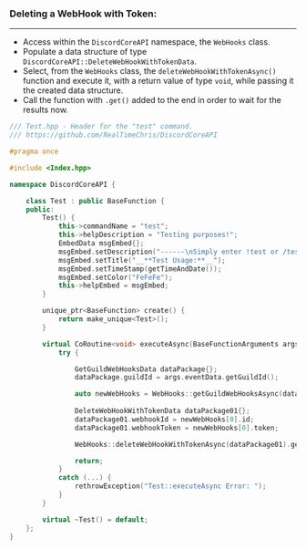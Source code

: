 ### **Deleting a WebHook with Token:**
---
- Access within the `DiscordCoreAPI` namespace, the `WebHooks` class.
- Populate a data structure of type `DiscordCoreAPI::DeleteWebHookWithTokenData`.
- Select, from the `WebHooks` class, the `deleteWebHookWithTokenAsync()` function and execute it, with a return value of type `void`, while passing it the created data structure.
- Call the function with `.get()` added to the end in order to wait for the results now.

```cpp
/// Test.hpp - Header for the "test" command.
/// https://github.com/RealTimeChris/DiscordCoreAPI

#pragma once

#include <Index.hpp>

namespace DiscordCoreAPI {

	class Test : public BaseFunction {
	public:
		Test() {
			this->commandName = "test";
			this->helpDescription = "Testing purposes!";
			EmbedData msgEmbed{};
			msgEmbed.setDescription("------\nSimply enter !test or /test!\n------");
			msgEmbed.setTitle("__**Test Usage:**__");
			msgEmbed.setTimeStamp(getTimeAndDate());
			msgEmbed.setColor("FeFeFe");
			this->helpEmbed = msgEmbed;
		}

		unique_ptr<BaseFunction> create() {
			return make_unique<Test>();
		}

		virtual CoRoutine<void> executeAsync(BaseFunctionArguments args) {
			try {

				GetGuildWebHooksData dataPackage{};
				dataPackage.guildId = args.eventData.getGuildId();

				auto newWebHooks = WebHooks::getGuildWebHooksAsync(dataPackage).get();
 
				DeleteWebHookWithTokenData dataPackage01{};
				dataPackage01.webhookId = newWebHooks[0].id;
				dataPackage01.webhookToken = newWebHooks[0].token;

				WebHooks::deleteWebHookWithTokenAsync(dataPackage01).get();

				return;
			}
			catch (...) {
				rethrowException("Test::executeAsync Error: ");
			}
		}

		virtual ~Test() = default;
	};
}
```
